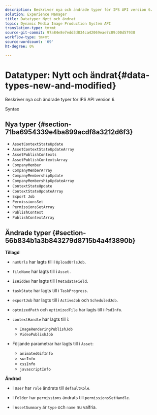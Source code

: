 ```yaml
---
description: Beskriver nya och ändrade typer för IPS API version 6.
solution: Experience Manager
title: Datatyper Nytt och ändrat
topic: Dynamic Media Image Production System API
translation-type: tm+mt
source-git-commit: 97a84e8e7edd3d834ca42069eae7c09c00d57938
workflow-type: tm+mt
source-wordcount: '69'
ht-degree: 0%

---
```



# Datatyper: Nytt och ändrat{#data-types-new-and-modified}

Beskriver nya och ändrade typer för IPS API version 6.

Syntax

## Nya typer {#section-71ba6954339e4ba899acdf8a3212d6f3}

* `AssetContextStateUpdate`
* `AssetContextStateUpdateArray`
* `AssetPublishContexts`
* `AssetPublishContextsArray`
* `CompanyMember`
* `CompanyMemberArray`
* `CompanyMembershipUpdate`
* `CompanyMembershipUpdateArray`
* `ContextStateUpdate`
* `ContextStateUpdateArray`
* `Export Job`
* `PermissionsSet`
* `PermissionsSetArray`
* `PublishContext`
* `PublishContextArray`

## Ändrade typer {#section-56b834b1a3b843279d8715b4a4f3890b}

**Tillagd**

* `numUrls` har lagts till i `UploadUrlsJob`.

* `fileName` har lagts till i `Asset.`

* `isHidden` har lagts till i `MetadataField`.

* `taskState` har lagts till i `TaskProgress`.

* `exportJob` har lagts till i `ActiveJob` och `ScheduledJob`.

* `optmizedPath` och `optimizedFile` har lagts till i `PsdInfo`.

* `contextHandle` har lagts till i:

   * `ImageRenderingPublishJob`
   * `VideoPublishJob`

* Följande parametrar har lagts till i `Asset`:

   * `animatedGifInfo`
   * `swcInfo`
   * `cssInfo`
   * `javascriptInfo`

**Ändrad**

* I `User` har `role` ändrats till `defaultRole`.

* I `Folder` har `permissions` ändrats till `permissionsSetHandle`.

* I `AssetSummary` är `type` och `name` nu valfria.

